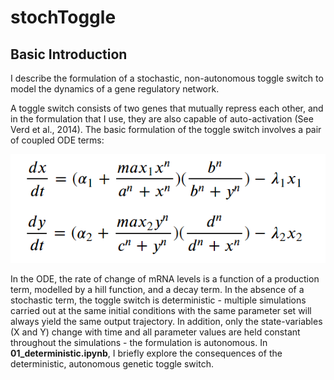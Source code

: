 # stochToggle

## Basic Introduction

I describe the formulation of a stochastic, non-autonomous toggle switch to model the dynamics of a gene regulatory network.

A toggle switch consists of two genes that mutually repress each other, and in the formulation that I use, they are also capable of auto-activation (See Verd et al., 2014). The basic formulation of the toggle switch involves a pair of coupled ODE terms:

![ODEs](/images/hill_equations.png)

In the ODE, the rate of change of mRNA levels is a function of a production term, modelled by a hill function, and a decay term. In the absence of a stochastic term, the toggle switch is deterministic - multiple simulations carried out at the same initial conditions with the same parameter set will always yield the same output trajectory. In addition, only the state-variables (X and Y) change with time and all parameter values are held constant throughout the simulations - the formulation is autonomous. In <strong> 01_deterministic.ipynb</strong>, I briefly explore the consequences of the deterministic, autonomous genetic toggle switch.



